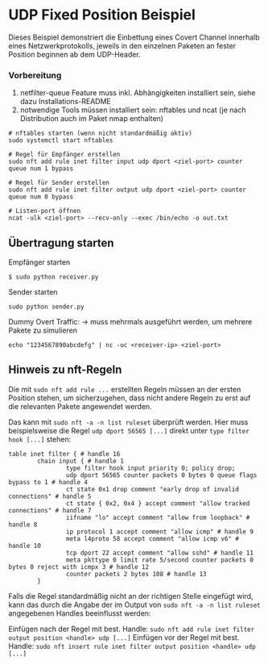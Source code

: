 # UDP Fixed Position Beispiel

Dieses Beispiel demonstriert die Einbettung eines Covert Channel innerhalb eines Netzwerkprotokolls,
jeweils in den einzelnen Paketen an fester Position beginnen ab dem UDP-Header.

### Vorbereitung

1. netfilter-queue Feature muss inkl. Abhängigkeiten installiert sein, siehe dazu Installations-README
2. notwendige Tools müssen installiert sein: nftables und ncat (je nach Distribution auch im Paket nmap enthalten)

```
# nftables starten (wenn nicht standardmäßig aktiv)
sudo systemctl start nftables

# Regel für Empfänger erstellen
sudo nft add rule inet filter input udp dport <ziel-port> counter queue num 1 bypass

# Regel für Sender erstellen
sudo nft add rule inet filter output udp dport <ziel-port> counter queue num 0 bypass

# Listen-port öffnen
ncat -ulk <ziel-port> --recv-only --exec /bin/echo -o out.txt
```

## Übertragung starten

Empfänger starten
```
$ sudo python receiver.py
```

Sender starten
```
sudo python sender.py
```
Dummy Overt Traffic:
-> muss mehrmals ausgeführt werden, um mehrere Pakete zu simulieren
```
echo "1234567890abcdefg" | nc -uc <receiver-ip> <ziel-port>
```

## Hinweis zu nft-Regeln

Die mit `sudo nft add rule ...` erstellten Regeln müssen an der ersten Position stehen, um
sicherzugehen, dass nicht andere Regeln zu erst auf die relevanten Pakete angewendet werden.

Das kann mit  `sudo nft -a -n list ruleset` überprüft werden.
Hier muss beispielsweise die Regel `udp dport 56565 [...]` direkt unter `type filter hook [...]` stehen:
```
table inet filter { # handle 16
        chain input { # handle 1
                type filter hook input priority 0; policy drop;
                udp dport 56565 counter packets 0 bytes 0 queue flags bypass to 1 # handle 4
                ct state 0x1 drop comment "early drop of invalid connections" # handle 5
                ct state { 0x2, 0x4 } accept comment "allow tracked connections" # handle 7
                iifname "lo" accept comment "allow from loopback" # handle 8
                ip protocol 1 accept comment "allow icmp" # handle 9
                meta l4proto 58 accept comment "allow icmp v6" # handle 10
                tcp dport 22 accept comment "allow sshd" # handle 11
                meta pkttype 0 limit rate 5/second counter packets 0 bytes 0 reject with icmpx 3 # handle 12
                counter packets 2 bytes 108 # handle 13
        }

```

Falls die Regel standardmäßig nicht an der richtigen Stelle eingefügt wird, kann das durch die Angabe
der im Output von `sudo nft -a -n list ruleset` angegebenen Handles beeinflusst werden:

Einfügen nach der Regel mit best. Handle:
`sudo nft add rule inet filter output position <handle> udp [...]`
Einfügen vor der Regel mit best. Handle:
`sudo nft insert rule inet filter output position <handle> udp [...]`
